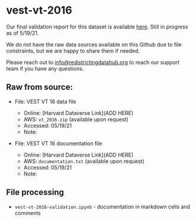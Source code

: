 # vest-vt-2016

Our final validation report for this dataset is available [here](https://redistrictingdatahub.org/dataset/vest-2016-vermont-precinct-and-election-results/). Still in progress as of 5/19/21.  

We do not have the raw data sources available on this Github due to file constraints, but we are happy to share them if needed. 

Please reach out to info@redistrictingdatahub.org to reach our support team if you have any questions.

## **Raw from source:**
- File: VEST VT 16 data file
  - Online: [Harvard Dataverse Link](ADD HERE)
  - AWS: `vt_2016.zip` (available upon request)
  - Accessed: 05/19/21
  - Note:

- File: VEST VT 16 documentation file
  - Online: [Harvard Dataverse Link](ADD HERE)
  - AWS: `documentation.txt` (available upon request)
  - Accessed: 05/19/21
  - Note:

## File processing

- `vest-vt-2016-validation.ipynb` - documentation in markdown cells and comments
